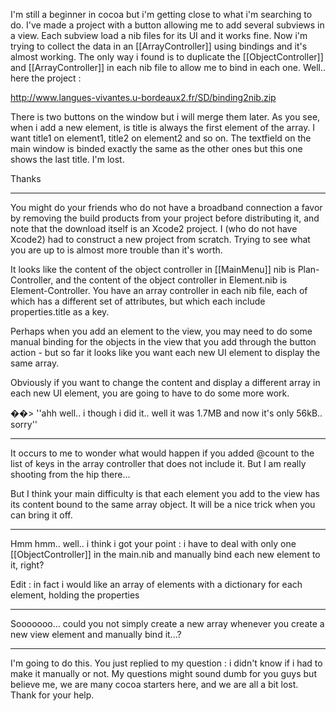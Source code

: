 

I'm still a beginner in cocoa but i'm getting close to what i'm searching to do.
I've made a project with a button allowing me to add several subviews in a view. Each subview load a nib files for its UI and it works fine.
Now i'm trying to collect the data in an [[ArrayController]] using bindings and it's almost working. The only way i found is to duplicate the [[ObjectController]] and [[ArrayController]] in each nib file to allow me to bind in each one. Well.. here the project :

http://www.langues-vivantes.u-bordeaux2.fr/SD/binding2nib.zip

There is two buttons on the window but i will merge them later.
As you see, when i add a new element, is title is always the first element of the array. I want title1 on element1, title2 on element2 and so on.
The textfield on the main window is binded exactly the same as the other ones but this one shows the last title. I'm lost.

Thanks

----

You might do your friends who do not have a broadband connection a favor by removing the build products from
your project before distributing it, and note that the download itself is an Xcode2 project. I (who do not have Xcode2)
had to construct a new project from scratch. Trying to see what you are up to is almost more trouble than it's worth.

It looks like the content of the object controller in [[MainMenu]] nib is Plan-Controller, and the content of the object
controller in Element.nib is Element-Controller. You have an array controller in each nib file, each of which has a
different set of attributes, but which each include properties.title as a key.

Perhaps when you add an element to the view, you may need to do some manual binding for the objects in the view
that you add through the button action - but so far it looks like you want each new UI element to display the same array.

Obviously if you want to change the content and display a different array in each new UI element, you are going to
have to do some more work.

��> ''ahh well.. i though i did it.. well it was 1.7MB and now it's only 56kB.. sorry''

----

It occurs to me to wonder what would happen if you added @count to the list of keys in the array controller that does
not include it. But I am really shooting from the hip there...

But I think your main difficulty is that each element you add to the view has its content bound to the same array object.
It will be a nice trick when you can bring it off.

----

Hmm hmm.. well.. i think i got your point : i have to deal with only one [[ObjectController]] in the main.nib and manually bind each new element to it, right?

Edit : in fact i would like an array of elements with a dictionary for each element, holding the properties

----

Sooooooo... could you not simply create a new array whenever you create a new view element and manually bind it...?


----

I'm going to do this. You just replied to my question : i didn't know if i had to make it manually or not. My questions might sound dumb for you guys but believe me, we are many cocoa starters here, and we are all a bit lost. Thank for your help.